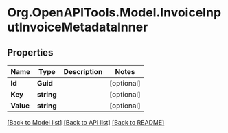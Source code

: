 
# Org.OpenAPITools.Model.InvoiceInputInvoiceMetadataInner

## Properties

Name | Type | Description | Notes
------------ | ------------- | ------------- | -------------
**Id** | **Guid** |  | [optional] 
**Key** | **string** |  | [optional] 
**Value** | **string** |  | [optional] 

[[Back to Model list]](../README.md#documentation-for-models)
[[Back to API list]](../README.md#documentation-for-api-endpoints)
[[Back to README]](../README.md)

